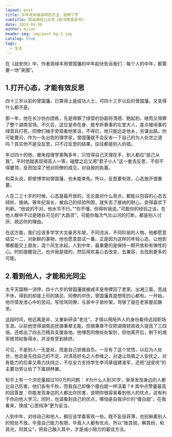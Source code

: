 ```yaml
---
layout: post
title: 中年改命最高明的方法，就两个字
subtitle: 转自微信公众号《帆书樊登读书》
date: 2024-04-30
author: Ajiao
header-img: img/post-bg-2.jpg
catalog: true
tags:
  - 生活
---
```

在《战安庆》中，作者周䘵丰用曾国藩的中年起伏告诉我们：每个人的中年，都需要一场“突围”。
## 1.打开心态，才能有效反思

四十三岁以前的曾国藩，已算得上是成功人士，可四十三岁以后的曾国藩，又变得什么都不是。

那一年，他在长沙协办团练，先是得罪了绿营的协副将清德、鲍起豹，继而又得罪了整个湖南官场。不久后，这位皇命在身、能专折奏事的左堂大人，差点被闹事的绿营兵打死，同僚们袖手旁观看他笑话，不得已，他只能远走他乡，另谋出路。你可能要问，作为一名出色的理学家，曾国藩就不会反省一下自己的为人处世之道吗？其实他不是没反思，只不过反思的结果，往往都是别人的错。

年过四十的他，被朱程理学熏陶多年，只觉得自己天理在手，别人都应“屈己从我”。平时他就表现得高人一等，碰壁之后又用“君子小人”这一套去反思，不但不得要领，反而加深了他对同僚的成见，对自我的执着。

和菜头说，即使博学如曾国藩，也未能幸免。所以，反思要有效，心态放开很重要。

人在二三十岁的时候，心态是最开放的，无论面对什么观点，都能以包容的心态去倾听、接纳。等年纪渐长，被自己的经验所困，就失去了接纳的耐心，变得喜欢下判断。“他说的不对，他水平不行。”“你不懂，你得听我说。”可能你的经验之谈，在他人眼中不过是随处可见的“大路货”，可能你每次气壮山河的打断，都是别人讨厌、疏远你的理由。

在这方面，我们应该多学学大文豪苏东坡，不同流派、不同阶层的人物，他都愿意结交一二，对新鲜的事物，他也愿意尝试一番。正是因为这样的年轻心态，让他到哪都能交上朋友，混个风生水起。人到中年，最重要的是保持一颗开放和有弹性的心。时刻提醒自己，也许我是错的，然后用欢喜心去改变、去兼容，去找到更多的可能。

## 2.看到他人，才能和光同尘

太平天国稍一消停，四十六岁的曾国藩就被咸丰皇帝撵回了老家。出湘三载，苦战不休，得到的却是上司的猜忌、同僚的中伤，曾国藩真是想死的心都有。一开始，他尽情发泄心中的苦闷，写信骂同僚，与家中子弟吵架，骂够了就在老家屋前静坐。

这段时间，他远离是非，又重新研读“老庄”，才得以用局外人的身份看待这段职场生涯。以前他觉得湖南巡抚骆秉章无能，但骆秉章不仅把湖南财政收入提高了三四倍，还练出了四五万精兵支援各地。他埋怨同僚处处掣肘，但他离开后，剩下的湘军统领如鱼得水，并没有受到排挤。

可见，不是别人一无是处，而是自己骄傲自负。一旦有了这个觉悟，以后为人处世，他总是先找自己的不足，对清高好名之人恭维之，对退让琐屑之人安抚之，对有能力的后辈又鼎力扶持之，不仅全力支持学生李鸿章组建淮军，还把“战安庆”的主要功劳让给了下属胡林翼。

知乎上有一个浏览量超过100万的问题：
#为什么人到30岁，渐渐发现身边的人都比自己厉害，他们各有千秋，而我自己却像个傻白甜一样活着？#
其中点赞量最高的回答是：你能发现身边的人都比你厉害，说明你很容易看到他人的优点，这有利于你向他人学习。同时，也请看到自己的优点，哪怕是自我评价的“傻白甜”，在我看来，换成“心思纯净”更为妥当。

人到中年，对待自己和他人，都应该学着客观一些。既不妄自菲薄，也别揪着别人的短处不放。毕竟自己能力有限，毕竟人人都有优点。所以“挫其锐，解其纷，和其光，同其尘”，把自己融入其中，才是减小阻力的最佳方法。